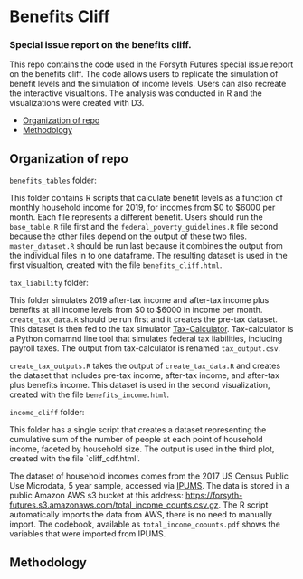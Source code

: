 # Benefits Cliff
### Special issue report on the benefits cliff.

This repo contains the code used in the Forsyth Futures special issue report on the benefits cliff.  The code allows users to replicate the simulation of benefit levels and the simulation of income levels.  Users can also recreate the interactive visualtions.  The analysis was conducted in R and the visualizations were created with D3.

<!-- TOC START -->
- [Organization of repo](#Organization-of-rep)
- [Methodology](#Methodology)
<!-- TOC END -->

<a name="Organization-of-rep"/>

## Organization of repo

`benefits_tables` folder:

This folder contains R scripts that calculate benefit levels as a function of monthly household income for 2019, for incomes from $0 to $6000 per month.  Each file represents a different benefit.  Users should run the `base_table.R` file first and the `federal_poverty_guidelines.R` file second because the other files depend on the output of these two files.  `master_dataset.R` should be run last because it combines the output from the individual files in to one dataframe.  The resulting dataset is used in the first visualtion, created with the file `benefits_cliff.html`.

`tax_liability` folder:

This folder simulates 2019 after-tax income and after-tax income plus benefits at all income levels from $0 to $6000 in income per month.  `create_tax_data.R` should be run first and it creates the pre-tax dataset.  This dataset is then fed to the tax simulator [Tax-Calculator](https://pslmodels.github.io/Tax-Calculator/).  Tax-calculator is a Python comamnd line tool that simulates federal tax liabilities, including payroll taxes.  The output from tax-calculator is renamed `tax_output.csv`.

`create_tax_outputs.R` takes the output of `create_tax_data.R` and creates the dataset that includes pre-tax income, after-tax income, and after-tax plus benefits income.  This dataset is used in the second visualization, created with the file `benefits_income.html`.

`income_cliff` folder:

This folder has a single script that creates a dataset representing the cumulative sum of the number of people at each point of household income, faceted by household size.  The output is used in the third plot, created with the file `cliff_cdf.html'.

The dataset of household incomes comes from the 2017 US Census Public Use Microdata, 5 year sample, accessed via [IPUMS](www.ipums.org).  The data is stored in a public Amazon AWS s3 bucket at this address: https://forsyth-futures.s3.amazonaws.com/total_income_counts.csv.gz. The R script automatically imports the data from AWS, there is no need to manually import.  The codebook, available as `total_income_coounts.pdf` shows the variables that were imported from IPUMS.

<a name="Methodology"/>

## Methodology
